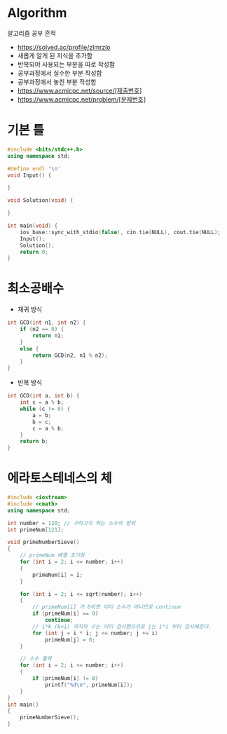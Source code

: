 # Algorithm
알고리즘 공부 흔적
- https://solved.ac/profile/zlmrzlo
- 새롭게 알게 된 지식을 추가함
- 반복되어 사용되는 부분을 따로 작성함
- 공부과정에서 실수한 부분 작성함
- 공부과정에서 놓친 부분 작성함
- https://www.acmicpc.net/source/[제출번호]
- https://www.acmicpc.net/problem/[문제번호]

# 기본 틀
```cpp
#include <bits/stdc++.h>
using namespace std;

#define endl '\n'
void Input() {

}

void Solution(void) {

}

int main(void) {
	ios_base::sync_with_stdio(false), cin.tie(NULL), cout.tie(NULL);
	Input();
	Solution();
	return 0;
}
```

# 최소공배수
- 재귀 방식

```cpp
int GCD(int n1, int n2) {
	if (n2 == 0) {
		return n1;
	}
	else {
		return GCD(n2, n1 % n2);
	}
}
```

- 반복 방식

```cpp
int GCD(int a, int b) {
	int c = a % b;
	while (c != 0) {
		a = b;
		b = c;
		c = a % b;
	}
	return b;
}
```

# 에라토스테네스의 체
```cpp
#include <iostream>
#include <cmath>
using namespace std;

int number = 120; // 구하고자 하는 소수의 범위
int primeNum[121];

void primeNumberSieve()
{
    // primeNum 배열 초기화
    for (int i = 2; i <= number; i++)
    {
        primeNum[i] = i;
    }

    for (int i = 2; i <= sqrt(number); i++)
    {
        // primeNum[i] 가 0이면 이미 소수가 아니므로 continue
        if (primeNum[i] == 0)
            continue;
        // i*k (k<i) 까지의 수는 이미 검사했으므로 j는 i*i 부터 검사해준다.
        for (int j = i * i; j <= number; j += i)
            primeNum[j] = 0;
    }

    // 소수 출력
    for (int i = 2; i <= number; i++)
    {
        if (primeNum[i] != 0)
            printf("%d\n", primeNum[i]);
    }
}
int main()
{
    primeNumberSieve();
}
```
